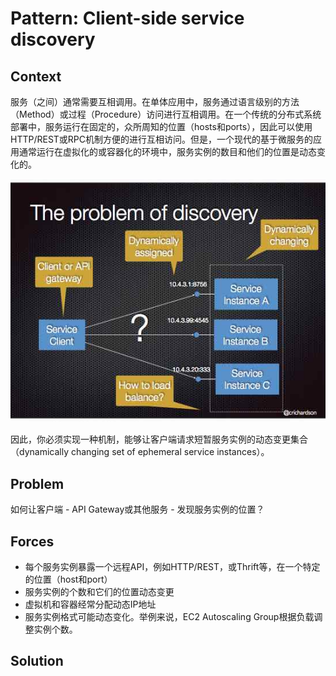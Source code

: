 # Pattern: Client-side service discovery

## Context
服务（之间）通常需要互相调用。在单体应用中，服务通过语言级别的方法（Method）或过程（Procedure）访问进行互相调用。在一个传统的分布式系统部署中，服务运行在固定的，众所周知的位置（hosts和ports），因此可以使用HTTP/REST或RPC机制方便的进行互相访问。但是，一个现代的基于微服务的应用通常运行在虚拟化的或容器化的环境中，服务实例的数目和他们的位置是动态变化的。

![The problem of discovery](discovery-problem.jpg)

因此，你必须实现一种机制，能够让客户端请求短暂服务实例的动态变更集合（dynamically changing set of ephemeral service instances）。

## Problem
如何让客户端 - API Gateway或其他服务 - 发现服务实例的位置？

## Forces
* 每个服务实例暴露一个远程API，例如HTTP/REST，或Thrift等，在一个特定的位置（host和port）
* 服务实例的个数和它们的位置动态变更
* 虚拟机和容器经常分配动态IP地址
* 服务实例格式可能动态变化。举例来说，EC2 Autoscaling Group根据负载调整实例个数。

## Solution
